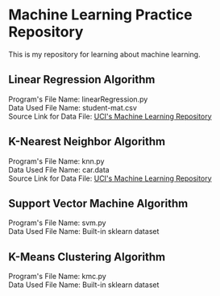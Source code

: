 # Machine Learning Practice Repository
This is my repository for learning about machine learning.

## Linear Regression Algorithm
Program's File Name: linearRegression.py
<br>
Data Used File Name: student-mat.csv
<br>
Source Link for Data File: [UCI's Machine Learning Repository](https://archive.ics.uci.edu/ml/datasets/Student+Performance)

## K-Nearest Neighbor Algorithm 
Program's File Name: knn.py
<br>
Data Used File Name: car.data
<br>
Source Link for Data File: [UCI's Machine Learning Repository](https://archive.ics.uci.edu/ml/datasets/car+evaluation)

## Support Vector Machine Algorithm  
Program's File Name: svm.py
<br>
Data Used File Name: Built-in sklearn dataset

## K-Means Clustering Algorithm  
Program's File Name: kmc.py
<br>
Data Used File Name: Built-in sklearn dataset

